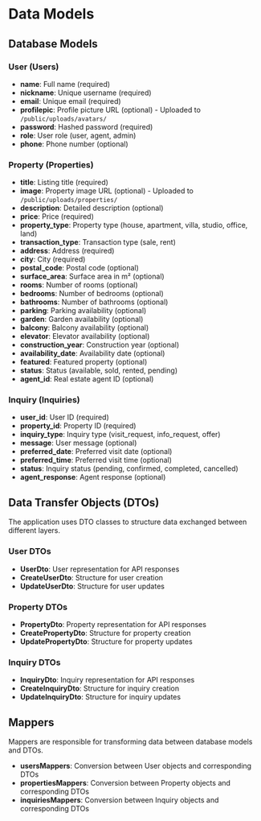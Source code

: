 # Data Models

## Database Models

### User (Users)
- **name**: Full name (required)
- **nickname**: Unique username (required)
- **email**: Unique email (required)
- **profilepic**: Profile picture URL (optional) - Uploaded to `/public/uploads/avatars/`
- **password**: Hashed password (required)
- **role**: User role (user, agent, admin)
- **phone**: Phone number (optional)

### Property (Properties)
- **title**: Listing title (required)
- **image**: Property image URL (optional) - Uploaded to `/public/uploads/properties/`
- **description**: Detailed description (optional)
- **price**: Price (required)
- **property_type**: Property type (house, apartment, villa, studio, office, land)
- **transaction_type**: Transaction type (sale, rent)
- **address**: Address (required)
- **city**: City (required)
- **postal_code**: Postal code (optional)
- **surface_area**: Surface area in m² (optional)
- **rooms**: Number of rooms (optional)
- **bedrooms**: Number of bedrooms (optional)
- **bathrooms**: Number of bathrooms (optional)
- **parking**: Parking availability (optional)
- **garden**: Garden availability (optional)
- **balcony**: Balcony availability (optional)
- **elevator**: Elevator availability (optional)
- **construction_year**: Construction year (optional)
- **availability_date**: Availability date (optional)
- **featured**: Featured property (optional)
- **status**: Status (available, sold, rented, pending)
- **agent_id**: Real estate agent ID (optional)

### Inquiry (Inquiries)
- **user_id**: User ID (required)
- **property_id**: Property ID (required)
- **inquiry_type**: Inquiry type (visit_request, info_request, offer)
- **message**: User message (optional)
- **preferred_date**: Preferred visit date (optional)
- **preferred_time**: Preferred visit time (optional)
- **status**: Inquiry status (pending, confirmed, completed, cancelled)
- **agent_response**: Agent response (optional)

## Data Transfer Objects (DTOs)

The application uses DTO classes to structure data exchanged between different layers.

### User DTOs
- **UserDto**: User representation for API responses
- **CreateUserDto**: Structure for user creation
- **UpdateUserDto**: Structure for user updates

### Property DTOs
- **PropertyDto**: Property representation for API responses
- **CreatePropertyDto**: Structure for property creation
- **UpdatePropertyDto**: Structure for property updates

### Inquiry DTOs
- **InquiryDto**: Inquiry representation for API responses
- **CreateInquiryDto**: Structure for inquiry creation
- **UpdateInquiryDto**: Structure for inquiry updates

## Mappers

Mappers are responsible for transforming data between database models and DTOs.

- **usersMappers**: Conversion between User objects and corresponding DTOs
- **propertiesMappers**: Conversion between Property objects and corresponding DTOs
- **inquiriesMappers**: Conversion between Inquiry objects and corresponding DTOs